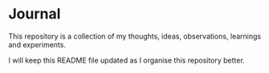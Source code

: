 # Journal
This repository is a collection of my thoughts, ideas, observations, learnings 
and experiments.

I will keep this README file updated as I organise this repository better.


